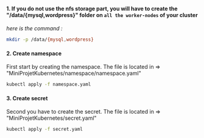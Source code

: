 #### 1. If you do not use the nfs storage part, you will have to create the "/data/{mysql,wordpress}" folder on ```all the worker-nodes``` of your cluster
_here is the command :_
```sh
mkdir -p /data/{mysql,wordpress}
```

#### 2. Create namespace
First start by creating the namespace. The file is located in => "MiniProjetKubernetes/namespace/namespace.yaml"
```sh
kubectl apply -f namespace.yaml
```

#### 3. Create secret
Second you have to create the secret. The file is located in => "MiniProjetKubernetes/secret.yaml"
```sh
kubectl apply -f secret.yaml
```
